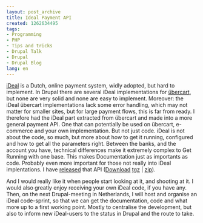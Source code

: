 ```yaml
---
layout: post_archive
title: Ideal Payment API
created: 1262634495
tags:
- Programming
- PHP
- Tips and tricks
- Drupal Talk
- Drupal
- Drupal Blog
lang: en
---
```

[iDeal](http://nl.wikipedia.org/wiki/IDEAL) is a Dutch, online payment system, widly adopted, but hard to implement. In Drupal there are several iDeal implementations for [übercart](http://drupal.org/project/uc_ideal), but none are very solid and none are easy to implement. Moreover: the iDeal übercart implementations lack some error handling, which may not matter for smaller sites, but for large payment flows, this is far from ready. I therefore had the iDeal part extracted from übercart and made into a more general payment API. One that can potentially be used on übercart, e-commerce and your own implementation. But not just code. iDeal is not about the code, so much, but more about how to get it running, configured and how to get all the parameters right. Between the banks, and the account you have, technical differences make it extremely complex to Get Running with one base. This makes Documentation just as importants as code. Probably even more important for those not really into iDeal implentations. I have [released](http://github.com/berkes/Drupal-iDeal-payment-api/) that API ([Download](http://github.com/berkes/Drupal-iDeal-payment-api/downloads) [tgz](http://github.com/berkes/Drupal-iDeal-payment-api/downloads/berkes/Drupal-iDeal-payment-api/tarball/6.x--0.1) | [zip](http://github.com/berkes/Drupal-iDeal-payment-api/downloads/berkes/Drupal-iDeal-payment-api/zipball/6.x--0.1)).

And I would really like it when people start looking at it, and shooting at it. I would also greatly enjoy receiving your own iDeal code, if you have any. Then, on the next Drupal-meeting in Netherlands, I will host and organise an iDeal code-sprint, so that we can get the documentation, code and what more up to a first working point. Mostly to centralise the development, but also to inform new iDeal-users to the status in Drupal and the route to take.
